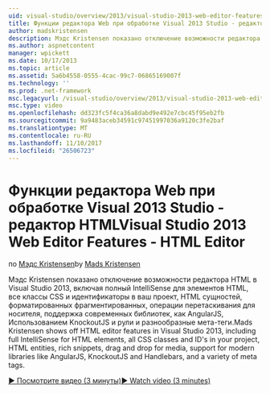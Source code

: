 ```yaml
---
uid: visual-studio/overview/2013/visual-studio-2013-web-editor-features-html-editor
title: Функции редактора Web при обработке Visual 2013 Studio - редактор HTML | Документы Microsoft
author: madskristensen
description: Мэдс Kristensen показано отключение возможности редактора HTML в Visual Studio 2013, включая полный IntelliSense для элементов HTML, все классы CSS и идентификаторы в проекте...
ms.author: aspnetcontent
manager: wpickett
ms.date: 10/17/2013
ms.topic: article
ms.assetid: 5a6b4558-0555-4cac-99c7-06865169007f
ms.technology: ''
ms.prod: .net-framework
msc.legacyurl: /visual-studio/overview/2013/visual-studio-2013-web-editor-features-html-editor
msc.type: video
ms.openlocfilehash: dd323fc5f4ca36a8dabd9e492e7cbc45f95eb2fb
ms.sourcegitcommit: 9a9483aceb34591c97451997036a9120c3fe2baf
ms.translationtype: MT
ms.contentlocale: ru-RU
ms.lasthandoff: 11/10/2017
ms.locfileid: "26506723"
---
```

<a name="visual-studio-2013-web-editor-features---html-editor"></a><span data-ttu-id="871e5-103">Функции редактора Web при обработке Visual 2013 Studio - редактор HTML</span><span class="sxs-lookup"><span data-stu-id="871e5-103">Visual Studio 2013 Web Editor Features - HTML Editor</span></span>
====================
<span data-ttu-id="871e5-104">по [Мэдс Kristensen](https://github.com/madskristensen)</span><span class="sxs-lookup"><span data-stu-id="871e5-104">by [Mads Kristensen](https://github.com/madskristensen)</span></span>

<span data-ttu-id="871e5-105">Мэдс Kristensen показано отключение возможности редактора HTML в Visual Studio 2013, включая полный IntelliSense для элементов HTML, все классы CSS и идентификаторы в ваш проект, HTML сущностей, форматированных фрагментированных, операции перетаскивания для носителя, поддержка современных библиотек, как AngularJS, Использованием KnockoutJS и рули и разнообразные мета-теги.</span><span class="sxs-lookup"><span data-stu-id="871e5-105">Mads Kristensen shows off HTML editor features in Visual Studio 2013, including full IntelliSense for HTML elements, all CSS classes and ID's in your project, HTML entities, rich snippets, drag and drop for media, support for modern libraries like AngularJS, KnockoutJS and Handlebars, and a variety of meta tags.</span></span>

[<span data-ttu-id="871e5-106">&#9654; Посмотрите видео (3 минуты)</span><span class="sxs-lookup"><span data-stu-id="871e5-106">&#9654; Watch video (3 minutes)</span></span>](https://channel9.msdn.com/Blogs/ASP-NET-Site-Videos/visual-studio-2013-web-editor-features-html-editor)
